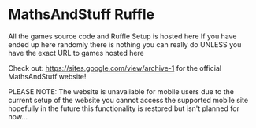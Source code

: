 # MathsAndStuff Ruffle

All the games source code and Ruffle Setup is hosted here
If you have ended up here randomly there is nothing you can really do UNLESS you have the exact URL to games hosted here

Check out:
https://sites.google.com/view/archive-1 for the official MathsAndStuff website!

PLEASE NOTE:
The website is unavaliable for mobile users due to the current setup of the website you cannot access the supported mobile site hopefully in the future this functionality is restored but isn't planned for now...